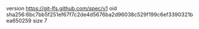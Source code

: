 version https://git-lfs.github.com/spec/v1
oid sha256:6bc7bb5f251ef67f7c2de4d5676ba2d96038c529f199c6ef3390321bea650259
size 7
